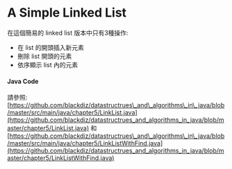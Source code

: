 # A Simple Linked List

在這個簡易的 linked list 版本中只有3種操作:

* 在 list 的開頭插入新元素
* 刪除 list 開頭的元素
* 依序顯示 list 內的元素

#### Java Code

請參照: [https://github.com/blackdiz/datastructrues\_and\_algorithms\_in\_java/blob/master/src/main/java/chapter5/LinkList.java](https://github.com/blackdiz/datastructrues_and_algorithms_in_java/blob/master/chapter5/LinkList.java) 和 [https://github.com/blackdiz/datastructrues\_and\_algorithms\_in\_java/blob/master/src/main/java/chapter5/LinkListWithFind.java](https://github.com/blackdiz/datastructrues_and_algorithms_in_java/blob/master/chapter5/LinkListWithFind.java)

